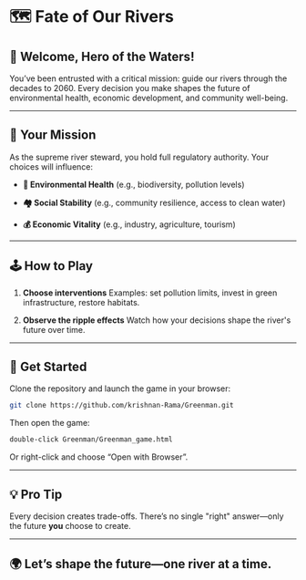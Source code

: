# 🗺️ Fate of Our Rivers

## 🌊 Welcome, Hero of the Waters!

You’ve been entrusted with a critical mission: guide our rivers through the decades to 2060. Every decision you make shapes the future of environmental health, economic development, and community well-being.

---

## 🎯 Your Mission

As the supreme river steward, you hold full regulatory authority. Your choices will influence:

* **🌱 Environmental Health**
  (e.g., biodiversity, pollution levels)

* **🏘️ Social Stability**
  (e.g., community resilience, access to clean water)

* **💰 Economic Vitality**
  (e.g., industry, agriculture, tourism)

---

## 🕹️ How to Play

1. **Choose interventions**
   Examples: set pollution limits, invest in green infrastructure, restore habitats.

2. **Observe the ripple effects**
   Watch how your decisions shape the river's future over time.

---

## 🚀 Get Started

Clone the repository and launch the game in your browser:

```bash
git clone https://github.com/krishnan-Rama/Greenman.git
```

Then open the game:

```bash
double-click Greenman/Greenman_game.html
```

Or right-click and choose “Open with Browser”.

---

## 💡 Pro Tip

Every decision creates trade-offs. There’s no single "right" answer—only the future **you** choose to create.

---

## 🌍 Let’s shape the future—one river at a time.
